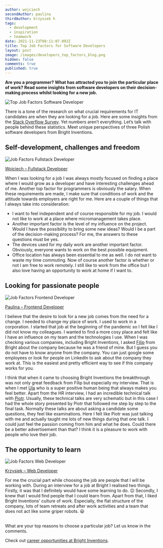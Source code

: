 ```yaml
---
author: wojciech
secondAuthor: paulina
thirdAuthor: krzysiek h
tags:
  - development
  - inspiration
  - teamwork
date: 2021-11-23T08:11:07.092Z
title: Top Job Factors for Software Developers
layout: post
image: /images/developers_top_factors_blog.png
hidden: false
comments: true
published: true
---
```

**Are you a programmer? What has attracted you to join the particular place of work? Read some insights from software developers on their decision-making process whilst looking for a new job.**

![Top Job Factors Software Developer](/images/job_factors.png)

There is a tone of the research on what crucial requirements for IT candidates are when they are looking for a job. Here are some insights from the [Stack Overflow Survey](https://insights.stackoverflow.com/survey/2020#job-priorities). Yet numbers aren’t everything. Let’s talk with people behind these statistics. Meet unique perspectives of three Polish software developers from Bright Inventions.

## Self-development, challenges and freedom

![Job Factors Fullstack Developer](/images/wojciech_job_factors.png)

[Wojciech – Fullstack Developer](/about-us/wojciech/)

When I was looking for a job I was always mostly focused on finding a place where I would grow as a developer and have interesting challenges ahead of me. Another top factor for programmers is obviously the salary. When these requirements are made, I make sure that conditions of work and the attitude towards employers are right for me. Here are a couple of things that I always take into consideration:

* I want to feel independent and of course responsible for my job. I would not like to work at a place where micromanagement takes place.
* Another important factor is the level of my influence on the project. Would I have the possibility to bring some new ideas? Would I be a part of the decision-making process? For me, the answers to these questions must be yes.
* The devices used for my daily work are another important factor. Obviously, everyone wants to work on the best possible equipment.
* Office location has always been essential to me as well. I do not want to waste my time commuting. Now of course another factor is whether or not I am free to work remotely. I still like to work from the office but I also love having an opportunity to work at home if I want to.

## Looking for passionate people

![Job Factors Frontend Developer](/images/paulina_job_factors.png)

[Paulina – Frontend Developer](/about-us/paulina/)

I believe that the desire to look for a new job comes from the need for a change. I needed to change my place of work. I used to work in a corporation. I started that job at the beginning of the pandemic so I felt like I did not know my colleagues. I wanted to find a more cosy place and felt like I have an influence on my team and the technologies I use. When I was checking various companies, including Bright Inventions, I asked [](https://brightinventions.pl/about-us/filip/)[Filip](/about-us/filip/) from Bright about the company because he was a friend of mine. But I guess you do not have to know anyone from the company. You can just google some employees or look for people on LinkedIn to ask about the company they work at. This is the easiest and pretty efficient way to see if this company works for you.

I think that when it came to choosing Bright Inventions the breakthrough was not only great feedback from Filip but especially my interview. That is when I met [Ula](/about-us/ula/) who is a super positive human being that always makes you feel better. Apart from the HR interview, I had an incredible technical talk with [Piotr](/about-us/piotr/). Usually, these technical talks are very schematic but in this case I had the whole story presented by Piotr that followed me step by step to the final task. Normally these talks are about asking a candidate some questions, they feel like examinations. Here I felt like Piotr was just talking with me and actually taught me lots of new things during that one talk. I could just feel the passion coming from him and what he does. Could there be a better advertisement than that? I think it is a pleasure to work with people who love their job.

## The opportunity to learn

![Job Factors Web Developer](/images/krzysiek_job_factors.png)

[Krzysiek – Web Developer](/about-us/krzysiek-h/)

For me the crucial part while choosing the job are people that I will be working with. During an interview for a job at Bright  I realised two things. Firstly, it was that I definitely would have some learning to do. 😉  Secondly, I knew that I would find people that I could learn from. Apart from that, I liked Bright Inventions' culture of work. Especially, the flat structure of the company, lots of team retreats and after work activities and a team that does not act like some griper robots. 😃

\
What are your top reasons to choose a particular job? Let us know in the comments. 

Check out [career opportunities at Bright Inventions](/career).